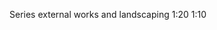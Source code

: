 <span class="transform-to-uppercase">Series external works and landscaping <span class="highlight-red">1:20 1:10</span></span>